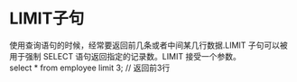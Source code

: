 # LIMIT子句
使用查询语句的时候，经常要返回前几条或者中间某几行数据.LIMIT 子句可以被用于强制 SELECT 语句返回指定的记录数。LIMIT 接受一个参数。
<br>select * from employee limit 3; // 返回前3行
